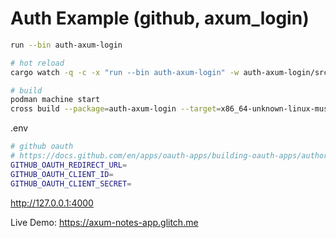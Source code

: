 # Auth Example (github, axum_login)

```bash
run --bin auth-axum-login

# hot reload
cargo watch -q -c -x "run --bin auth-axum-login" -w auth-axum-login/src

# build
podman machine start
cross build --package=auth-axum-login --target=x86_64-unknown-linux-musl --release
```

.env

```bash
# github oauth
# https://docs.github.com/en/apps/oauth-apps/building-oauth-apps/authorizing-oauth-apps
GITHUB_OAUTH_REDIRECT_URL=
GITHUB_OAUTH_CLIENT_ID=
GITHUB_OAUTH_CLIENT_SECRET=
```

http://127.0.0.1:4000

Live Demo: https://axum-notes-app.glitch.me

